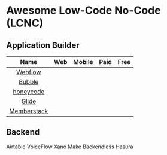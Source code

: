 # Awesome Low-Code No-Code (LCNC)

## Application Builder

| Name | Web | Mobile | Paid | Free |
| :---: | :---: | :---: | :---: |:---: |
|[Webflow](https://webflow.com)| ||||
|[Bubble](https://bubble.io)|||||
|[honeycode](https://www.honeycode.aws)|||||
|[Glide](https://www.glideapps.com)|||||
|[Memberstack](https://www.memberstack.com)|||||

## Backend

Airtable 
VoiceFlow 
Xano
Make
Backendless
Hasura
